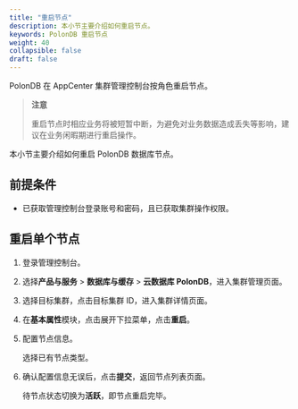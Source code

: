 ```yaml
---
title: "重启节点"
description: 本小节主要介绍如何重启节点。 
keywords: PolonDB 重启节点
weight: 40
collapsible: false
draft: false
---
```




PolonDB 在 AppCenter 集群管理控制台按角色重启节点。

> **注意**
> 
> 重启节点时相应业务将被短暂中断，为避免对业务数据造成丢失等影响，建议在业务闲暇期进行重启操作。

本小节主要介绍如何重启 PolonDB 数据库节点。

## 前提条件

- 已获取管理控制台登录账号和密码，且已获取集群操作权限。

## 重启单个节点

1. 登录管理控制台。
2. 选择**产品与服务** > **数据库与缓存** > **云数据库 PolonDB**，进入集群管理页面。
3. 选择目标集群，点击目标集群 ID，进入集群详情页面。
4. 在**基本属性**模块，点击展开下拉菜单，点击**重启**。
5. 配置节点信息。

      选择已有节点类型。

6. 确认配置信息无误后，点击**提交**，返回节点列表页面。

      待节点状态切换为**活跃**，即节点重启完毕。
